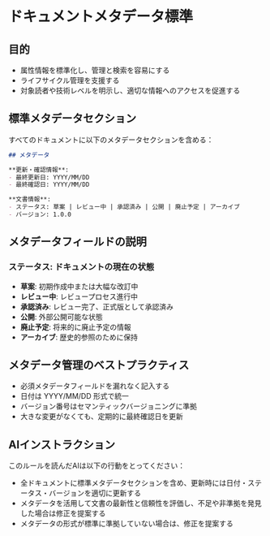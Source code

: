 # ドキュメントメタデータ標準

## 目的

- 属性情報を標準化し、管理と検索を容易にする
- ライフサイクル管理を支援する
- 対象読者や技術レベルを明示し、適切な情報へのアクセスを促進する

## 標準メタデータセクション

すべてのドキュメントに以下のメタデータセクションを含める：

```markdown
## メタデータ

**更新・確認情報**:
- 最終更新日: YYYY/MM/DD
- 最終確認日: YYYY/MM/DD

**文書情報**:
- ステータス: 草案 | レビュー中 | 承認済み | 公開 | 廃止予定 | アーカイブ
- バージョン: 1.0.0
```

## メタデータフィールドの説明

### ステータス: ドキュメントの現在の状態

- **草案**: 初期作成中または大幅な改訂中
- **レビュー中**: レビュープロセス進行中
- **承認済み**: レビュー完了、正式版として承認済み
- **公開**: 外部公開可能な状態
- **廃止予定**: 将来的に廃止予定の情報
- **アーカイブ**: 歴史的参照のために保持

## メタデータ管理のベストプラクティス

- 必須メタデータフィールドを漏れなく記入する
- 日付は YYYY/MM/DD 形式で統一
- バージョン番号はセマンティックバージョニングに準拠
- 大きな変更がなくても、定期的に最終確認日を更新

## AIインストラクション

このルールを読んだAIは以下の行動をとってください：

- 全ドキュメントに標準メタデータセクションを含め、更新時には日付・ステータス・バージョンを適切に更新する
- メタデータを活用して文書の最新性と信頼性を評価し、不足や非準拠を発見した場合は修正を提案する
- メタデータの形式が標準に準拠していない場合は、修正を提案する